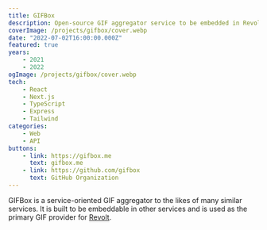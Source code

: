 ```yaml
---
title: GIFBox
description: Open-source GIF aggregator service to be embedded in Revolt
coverImage: /projects/gifbox/cover.webp
date: "2022-07-02T16:00:00.000Z"
featured: true
years:
    - 2021
    - 2022
ogImage: /projects/gifbox/cover.webp
tech:
    - React
    - Next.js
    - TypeScript
    - Express
    - Tailwind
categories:
    - Web
    - API
buttons:
    - link: https://gifbox.me
      text: gifbox.me
    - link: https://github.com/gifbox
      text: GitHub Organization
---
```


GIFBox is a service-oriented GIF aggregator to the likes of many similar services. It is built to be embeddable in other services and is used as the primary GIF provider for [Revolt](http://localhost:3000/project/revolt).